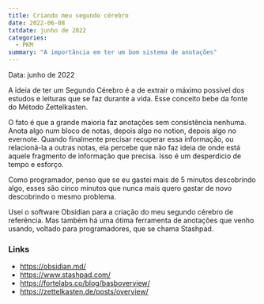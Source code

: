 ```yaml
---
title: Criando meu segundo cérebro
date: 2022-06-08
txtdate: junho de 2022
categories:   
  - PKM
summary: "A importância em ter um bom sistema de anotações"
---
```


Data: junho de 2022

A ideia de ter um Segundo Cérebro é a de extrair o máximo possível dos estudos e leituras que se faz durante a vida. Esse conceito bebe da fonte do Método Zettelkasten.

O fato é que a grande maioria faz anotações sem consistência nenhuma. Anota algo num bloco de notas, depois algo no notion, depois algo no evernote. Quando finalmente precisar recuperar essa informação, ou relacioná-la a outras notas, ela percebe que não faz ideia de onde está aquele fragmento de informação que precisa. Isso é um desperdício de tempo e esforço.

Como programador, penso que se eu gastei mais de 5 minutos descobrindo algo, esses são cinco minutos que nunca mais quero gastar de novo descobrindo o mesmo problema.

Usei o software Obsidian para a criação do meu segundo cérebro de referência. Mas também há uma ótima ferramenta de anotações que venho usando, voltado para programadores, que se chama Stashpad.

### Links
- https://obsidian.md/
- https://www.stashpad.com/
- https://fortelabs.co/blog/basboverview/
- https://zettelkasten.de/posts/overview/
